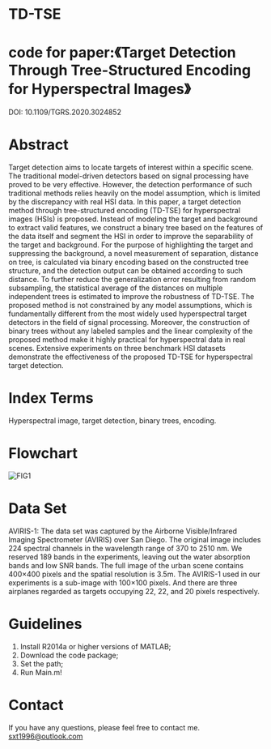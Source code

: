# TD-TSE
# code for paper:《Target Detection Through Tree-Structured Encoding for Hyperspectral Images》
DOI: 10.1109/TGRS.2020.3024852
# Abstract
Target detection aims to locate targets of interest within a specific scene. The traditional model-driven detectors based on signal processing have proved to be very effective. However, the detection performance of such traditional methods relies heavily on the model assumption, which is limited by the discrepancy with real HSI data. In this paper, a target detection method through tree-structured encoding (TD-TSE) for hyperspectral images (HSIs) is proposed. Instead of modeling the target and background to extract valid features, we construct a binary tree based on the features of the data itself and segment the HSI in order to improve the separability of the target and background. For the purpose of highlighting the target and suppressing the background, a novel measurement of separation, distance on tree, is calculated via binary encoding based on the constructed tree structure, and the detection output can be obtained according to such distance. To further reduce the generalization error resulting from random subsampling, the statistical average of the distances on multiple independent trees is estimated to improve the robustness of TD-TSE. The proposed method is not constrained by any model assumptions, which is fundamentally different from the most widely used hyperspectral target detectors in the field of signal processing. Moreover, the construction of binary trees without any labeled samples and the linear complexity of the proposed method make it highly practical for hyperspectral data in real scenes. Extensive experiments on three benchmark HSI datasets demonstrate the effectiveness of the proposed TD-TSE for hyperspectral target detection.
# Index Terms
Hyperspectral image, target detection, binary trees, encoding.
# Flowchart
![FIG1](https://github.com/sxt1996/TD-TSE/assets/55687887/85580f55-0842-4473-90e1-b82cc51d4921)
# Data Set
AVIRIS-1: The data set was captured by the Airborne Visible/Infrared Imaging Spectrometer (AVIRIS) over San Diego. The original image includes 224 spectral channels in the wavelength range of  370 to 2510 nm. We reserved 189 bands in the experiments, leaving out the water absorption bands and low SNR bands. The full image of the urban scene contains 400×400 pixels and the spatial resolution is 3.5m. The AVIRIS-1 used in our experiments is a sub-image with 100×100 pixels. And there are three airplanes regarded as targets occupying 22, 22, and 20 pixels respectively.
# Guidelines
1. Install R2014a or higher versions of MATLAB;
2. Download the code package;
3. Set the path;
4. Run Main.m!
# Contact
If you have any questions, please feel free to contact me.
sxt1996@outlook.com
